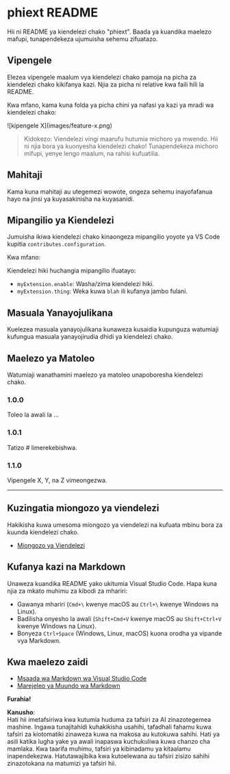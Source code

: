 # phiext README

Hii ni README ya kiendelezi chako "phiext". Baada ya kuandika maelezo mafupi, tunapendekeza ujumuisha sehemu zifuatazo.

## Vipengele

Elezea vipengele maalum vya kiendelezi chako pamoja na picha za kiendelezi chako kikifanya kazi. Njia za picha ni relative kwa faili hili la README.

Kwa mfano, kama kuna folda ya picha chini ya nafasi ya kazi ya mradi wa kiendelezi chako:

\!\[kipengele X\]\(images/feature-x.png\)

> Kidokezo: Viendelezi vingi maarufu hutumia michoro ya mwendo. Hii ni njia bora ya kuonyesha kiendelezi chako! Tunapendekeza michoro mifupi, yenye lengo maalum, na rahisi kufuatilia.

## Mahitaji

Kama kuna mahitaji au utegemezi wowote, ongeza sehemu inayofafanua hayo na jinsi ya kuyasakinisha na kuyasanidi.

## Mipangilio ya Kiendelezi

Jumuisha ikiwa kiendelezi chako kinaongeza mipangilio yoyote ya VS Code kupitia `contributes.configuration`.

Kwa mfano:

Kiendelezi hiki huchangia mipangilio ifuatayo:

* `myExtension.enable`: Washa/zima kiendelezi hiki.
* `myExtension.thing`: Weka kuwa `blah` ili kufanya jambo fulani.

## Masuala Yanayojulikana

Kuelezea masuala yanayojulikana kunaweza kusaidia kupunguza watumiaji kufungua masuala yanayojirudia dhidi ya kiendelezi chako.

## Maelezo ya Matoleo

Watumiaji wanathamini maelezo ya matoleo unapoboresha kiendelezi chako.

### 1.0.0

Toleo la awali la ...

### 1.0.1

Tatizo # limerekebishwa.

### 1.1.0

Vipengele X, Y, na Z vimeongezwa.

---

## Kuzingatia miongozo ya viendelezi

Hakikisha kuwa umesoma miongozo ya viendelezi na kufuata mbinu bora za kuunda kiendelezi chako.

* [Miongozo ya Viendelezi](https://code.visualstudio.com/api/references/extension-guidelines)

## Kufanya kazi na Markdown

Unaweza kuandika README yako ukitumia Visual Studio Code. Hapa kuna njia za mkato muhimu za kibodi za mhariri:

* Gawanya mhariri (`Cmd+\` kwenye macOS au `Ctrl+\` kwenye Windows na Linux).
* Badilisha onyesho la awali (`Shift+Cmd+V` kwenye macOS au `Shift+Ctrl+V` kwenye Windows na Linux).
* Bonyeza `Ctrl+Space` (Windows, Linux, macOS) kuona orodha ya vipande vya Markdown.

## Kwa maelezo zaidi

* [Msaada wa Markdown wa Visual Studio Code](http://code.visualstudio.com/docs/languages/markdown)
* [Marejeleo ya Muundo wa Markdown](https://help.github.com/articles/markdown-basics/)

**Furahia!**

**Kanusho**:  
Hati hii imetafsiriwa kwa kutumia huduma za tafsiri za AI zinazotegemea mashine. Ingawa tunajitahidi kuhakikisha usahihi, tafadhali fahamu kuwa tafsiri za kiotomatiki zinaweza kuwa na makosa au kutokuwa sahihi. Hati ya asili katika lugha yake ya awali inapaswa kuchukuliwa kuwa chanzo cha mamlaka. Kwa taarifa muhimu, tafsiri ya kibinadamu ya kitaalamu inapendekezwa. Hatutawajibika kwa kutoelewana au tafsiri zisizo sahihi zinazotokana na matumizi ya tafsiri hii.